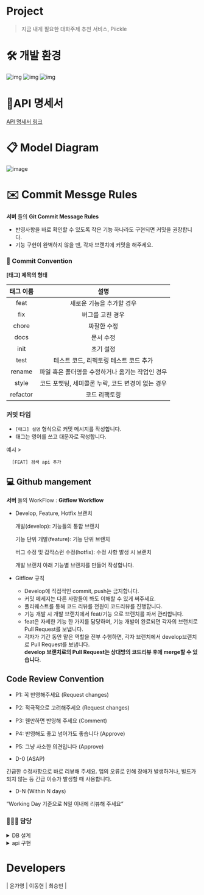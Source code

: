 # Project

> 지금 내게 필요한 대화주제 추천 서비스, Piickle

# 🛠 개발 환경

![img](https://img.shields.io/badge/typescript-4.3.5-blue)
![img](https://img.shields.io/badge/ts--node-10.0.0-green)
![img](https://img.shields.io/badge/Mongoose-5.13.2-yellowgreen)

# 📧API 명세서

[API 명세서 링크](https://joyous-ghost-8c7.notion.site/API-a2efdef81ae34b9c98bcf0d96cd5dd4f)

# 📋 Model Diagram
![image](https://user-images.githubusercontent.com/80771842/178112388-8ce96330-cae2-4169-b6de-7e66e4dac70f.png)


# ✉️ Commit Messge Rules

**서버** 들의 **Git Commit Message Rules**

- 반영사항을 바로 확인할 수 있도록 작은 기능 하나라도 구현되면 커밋을 권장합니다.
- 기능 구현이 완벽하지 않을 땐, 각자 브랜치에 커밋을 해주세요.

### 📌 Commit Convention

**[태그] 제목의 형태**

| 태그 이름| 설명 |
| :--: | :-----: |
| feat | 새로운 기능을 추가할 경우 |
| fix | 버그를 고친 경우 |
| chore | 짜잘한 수정 |
| docs | 문서 수정 |
| init | 초기 설정 |
| test | 테스트 코드, 리펙토링 테스트 코드 추가 |
| rename | 파일 혹은 폴더명을 수정하거나 옮기는 작업인 경우 |
| style | 코드 포맷팅, 세미콜론 누락, 코드 변경이 없는 경우 |
| refactor | 코드 리팩토링 |

### **커밋 타입**

- `[태그] 설명` 형식으로 커밋 메시지를 작성합니다.
- 태그는 영어를 쓰고 대문자로 작성합니다.

예시 >

```
  [FEAT] 검색 api 추가
```


## **💻 Github mangement**

**서버** 들의 WorkFlow : **Gitflow Workflow**

- Develop, Feature, Hotfix 브랜치
  
  
  개발(develop): 기능들의 통합 브랜치  
  
  기능 단위 개발(feature): 기능 단위 브랜치
  
  버그 수정 및 갑작스런 수정(hotfix): 수정 사항 발생 시 브랜치

  개발 브랜치 아래 기능별 브랜치를 만들어 작성합니다. 
   
- Gitflow 규칙
  - Develop에 직접적인 commit, push는 금지합니다. 
  - 커밋 메세지는 다른 사람들이 봐도 이해할 수 있게 써주세요.
  - 풀리퀘스트를 통해 코드 리뷰를 전원이 코드리뷰를 진행합니다.
  - 기능 개발 시 개발 브랜치에서 feat/기능 으로 브랜치를 파서 관리합니다.
  - feat은 자세한 기능 한 가지를 담당하며, 기능 개발이 완료되면 각자의 브랜치로 Pull Request를 보냅니다. 
  - 각자가 기간 동안 맡은 역할을 전부 수행하면, 각자 브랜치에서 develop브랜치로 Pull Request를 보냅니다.  
  **develop 브랜치로의 Pull Request는 상대방의 코드리뷰 후에 merge할 수 있습니다.**

## Code Review Convention

- P1: 꼭 반영해주세요 (Request changes)
- P2: 적극적으로 고려해주세요 (Request changes)
- P3: 웬만하면 반영해 주세요 (Comment)
- P4: 반영해도 좋고 넘어가도 좋습니다 (Approve)
- P5: 그냥 사소한 의견입니다 (Approve)

- D-0 (ASAP)

긴급한 수정사항으로 바로 리뷰해 주세요. 앱의 오류로 인해 장애가 발생하거나, 빌드가 되지 않는 등 긴급 이슈가 발생할 때 사용합니다.

- D-N (Within N days)

“Working Day 기준으로 N일 이내에 리뷰해 주세요”

### 🙋🏻‍♀️ 담당
<details>
<summary>DB 설계</summary>
<div markdown="1">  
 
| 기능명 | 담당자 | 완료 여부 |
| :-----: | :---: | :---: |
 
</div>
</details>

<details>
<summary>api 구현</summary>
<div markdown="1">  

| 기능명 | 담당자 | 완료 여부 |
| :-----: | :---: | :---: |

</div>
</details>

# Developers
| 윤가영 | 이동현 | 최승빈 |
